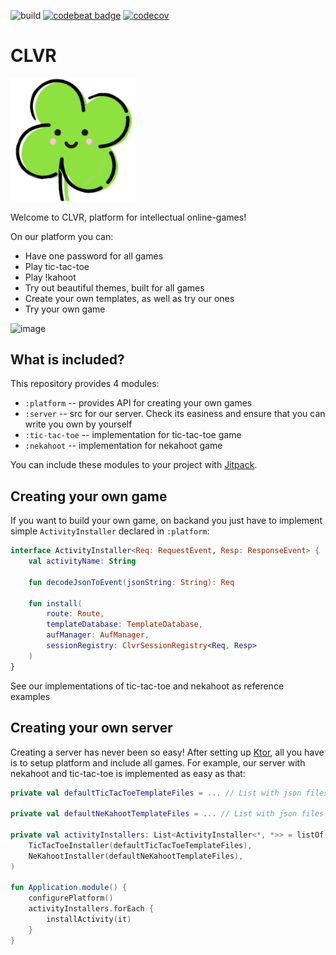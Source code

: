 ![build](https://github.com/spbu-math-cs/ig-platform/actions/workflows/.github/workflows/CI.yml/badge.svg)
[![codebeat badge](https://codebeat.co/badges/3c9b7df6-11b8-42b2-9698-b1bfb65f27ec)](https://codebeat.co/projects/github-com-spbu-math-cs-ig-platform-main)
[![codecov](https://codecov.io/gh/spbu-math-cs/ig-platform/graph/badge.svg?token=Z7XSKGMLII)](https://codecov.io/gh/spbu-math-cs/ig-platform)

# CLVR

<img src="clvr-web/public/clover.PNG" alt="clvr image" width="200"/>


Welcome to CLVR, platform for intellectual online-games!

On our platform you can:
* Have one password for all games
* Play tic-tac-toe
* Play !kahoot
* Try out beautiful themes, built for all games
* Create your own templates, as well as try our ones
* Try your own game

![image](https://github.com/spbu-math-cs/ig-platform/assets/65076429/806f4f3a-f9ad-4490-9aa0-e8d71ffd5cbd)

## What is included?

This repository provides 4 modules:
* `:platform` -- provides API for creating your own games
* `:server` -- src for our server. Check its easiness and ensure that you can write you own by yourself
* `:tic-tac-toe` -- implementation for tic-tac-toe game
* `:nekahoot` -- implementation for nekahoot game

You can include these modules to your project with [Jitpack](https://jitpack.io/).

## Creating your own game
If you want to build your own game, on backand you just have to implement simple `ActivityInstaller` declared in `:platform`: 
```Kotlin
interface ActivityInstaller<Req: RequestEvent, Resp: ResponseEvent> {
    val activityName: String

    fun decodeJsonToEvent(jsonString: String): Req

    fun install(
        route: Route,
        templateDatabase: TemplateDatabase,
        aufManager: AufManager,
        sessionRegistry: ClvrSessionRegistry<Req, Resp>
    )
}
```

See our implementations of tic-tac-toe and nekahoot as reference examples

## Creating your own server

Creating a server has never been so easy!
After setting up [Ktor](https://ktor.io/), all you have is to setup platform and include all games.
For example, our server with nekahoot and tic-tac-toe is implemented as easy as that:

```Kotlin
private val defaultTicTacToeTemplateFiles = ... // List with json files containing pre-included templates

private val defaultNeKahootTemplateFiles = ... // List with json files containing pre-included templates

private val activityInstallers: List<ActivityInstaller<*, *>> = listOf(
    TicTacToeInstaller(defaultTicTacToeTemplateFiles),
    NeKahootInstaller(defaultNeKahootTemplateFiles),
)

fun Application.module() {
    configurePlatform()
    activityInstallers.forEach {
        installActivity(it)
    }
}
```
